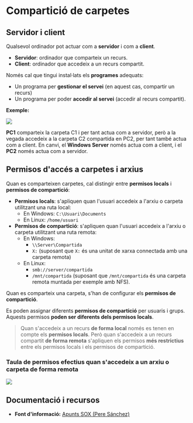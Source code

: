 # Compartició de carpetes

## Servidor i client

Qualsevol ordinador pot actuar com a **servidor** i com a **client**.

* **Servidor**: ordinador que comparteix un recurs.
* **Client**: ordinador que accedeix a un recurs compartit.

Només cal que tingui instal·lats els **programes** adequats:

* Un programa per **gestionar el servei** \(en aquest cas, compartir un recurs\) 
* Un programa per poder **accedir al servei** \(accedir al recurs compartit\).

**Exemple:**

![](https://github.com/ldediegom/gitbook-sox/tree/da301902aefdc6f0c12f6016f9e43f8cf24607bf/.gitbook/assets/uf3-servidorclient.svg)

**PC1** comparteix la carpeta C1 i per tant actua com a servidor, però a la vegada accedeix a la carpeta C2 compartida en PC2, per tant també actua com a client. En canvi, el **Windows Server** només actua com a client, i el **PC2** només actua com a servidor.

## Permisos d'accés a carpetes i arxius

Quan es comparteixen carpetes, cal distingir entre **permisos locals** i **permisos de compartició**:

* **Permisos locals**: s'apliquen quan l'usuari accedeix a l'arxiu o carpeta utilitzant una ruta local:
  * En Windows: `C:\Usuari\Documents`
  * En Linux: `/home/usuari`
* **Permisos de compartició**: s'apliquen quan l'usuari accedeix a l'arxiu o carpeta utilitzant una ruta remota:
  * En Windows: 
    * `\\Server\Compartida` 
    * `X:` \(suposant que `X:` és una unitat de xarxa connectada amb una carpeta remota\)
  * En Linux: 
    * `smb://server/compartida` 
    * `/mnt/compartida` \(suposant que  `/mnt/compartida` és una carpeta remota muntada per exemple amb NFS\).

Quan es comparteix una carpeta, s'han de configurar els **permisos de compartició**.

Es poden assignar diferents **permisos de compartició** per usuaris i grups. Aquests permisos **poden ser diferents dels permisos locals**.

> Quan s'accedeix a un recurs **de forma local** només es tenen en compte els **permisos locals**. Però quan s'accedeix a un recurs compartit **de forma remota** s'apliquen els permisos **més restrictius** entre els permisos locals i els permisos de compartició.

### Taula de permisos efectius quan s'accedeix a un arxiu o carpeta de forma remota

![](https://github.com/ldediegom/gitbook-sox/tree/da301902aefdc6f0c12f6016f9e43f8cf24607bf/.gitbook/assets/uf3-taula-permisos-remots.PNG)

## Documentació i recursos

* **Font d'informació:** [Apunts SOX \(Pere Sánchez\)](http://moodlecf.sapalomera.cat/apunts/smx/sox/index.html?cap=183&ref=3021)

